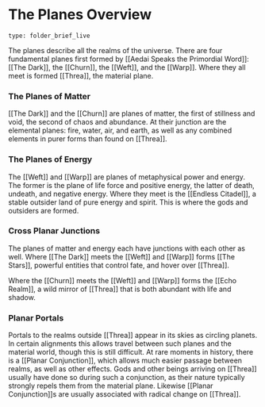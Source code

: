 # The Planes Overview
 
```ccard
type: folder_brief_live
```
 
The planes describe all the realms of the universe. There are four fundamental planes first formed by [[Aedai Speaks the Primordial Word]]: [[The Dark]], the [[Churn]], the [[Weft]], and the [[Warp]]. Where they all meet is formed [[Threa]], the material plane.

### The Planes of Matter

[[The Dark]] and the [[Churn]] are planes of matter, the first of stillness and void, the second of chaos and abundance. At their junction are the elemental planes: fire, water, air, and earth, as well as any combined elements in purer forms than found on [[Threa]].

### The Planes of Energy

The [[Weft]] and [[Warp]] are planes of metaphysical power and energy. The former is the plane of life force and positive energy, the latter of death, undeath, and negative energy. Where they meet is the [[Endless Citadel]], a stable outsider land of pure energy and spirit. This is where the gods and outsiders are formed.

### Cross Planar Junctions

The planes of matter and energy each have junctions with each other as well. Where [[The Dark]] meets the [[Weft]] and [[Warp]] forms [[The Stars]], powerful entities that control fate, and hover over [[Threa]].

Where the [[Churn]] meets the [[Weft]] and [[Warp]] forms the [[Echo Realm]], a wild mirror of [[Threa]] that is both abundant with life and shadow.

### Planar Portals

Portals to the realms outside [[Threa]] appear in its skies as circling planets. In certain alignments this allows travel between such planes and the material world, though this is still difficult. At rare moments in history, there is a [[Planar Conjunction]], which allows much easier passage between realms, as well as other effects. Gods and other beings arriving on [[Threa]] usually have done so during such a conjunction, as their nature typically strongly repels them from the material plane. Likewise [[Planar Conjunction]]s are usually associated with radical change on [[Threa]]. 